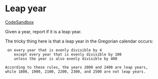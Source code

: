 # Leap year

[CodeSandbox](https://codesandbox.io/s/leap-year-64xic)

Given a year, report if it is a leap year.

The tricky thing here is that a leap year in the Gregorian calendar occurs:

```on every year that is evenly divisible by 4
 on every year that is evenly divisible by 4
    except every year that is evenly divisible by 100
    unless the year is also evenly divisible by 400
```

```
According to these rules, the years 2000 and 2400 are leap years,
while 1800, 1900, 2100, 2200, 2300, and 2500 are not leap years.
```
